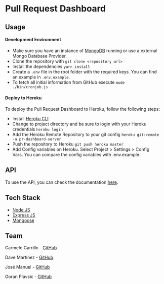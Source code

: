 # Pull Request Dashboard

## Usage

#### Development Environment
* Make sure you have an instance of [MongoDB](https://www.mongodb.com/) running or use a external Mongo Database Provider.
* Clone the repository with ``git clone <repository url>``
* Install the dependencies ``yarn install``
* Create a ``.env`` file in the root folder with the required keys. You can find an example in ``.env.example``.
* To fetch all initial information from GitHub execute ``node ./bin/cronjob.js``
 
#### Deploy to Heroku
To deploy the Pull Request Dashboard to Heroku, follow the following steps:
* Install [Heroku CLI](https://devcenter.heroku.com/articles/heroku-command-line)
* Change to project directory and be sure to login with your Heroku credentials ``heroku login``
* Add the Heroku Remote Repository to your git config ``heroku git:remote -a pr-dashboard-server``
* Push the repository to Heroku ``git push heroku master``
* Add Config variables on Heroku. Select Project > Settings > Config Vars. You can compare the config variables with .env.example.

## API
To use the API, you can check the documentation [here](https://prdashboard1.docs.apiary.io/).

## Tech Stack
* [Node JS](https://nodejs.org/en/)
* [Express JS](http://expressjs.com/)
* [Mongoose](http://mongoosejs.com/)

## Team
Carmelo Carrillo - [GitHub](https://github.com/carrmelo)

Dave Martínez - [GitHub](https://github.com/dkm-coder)

José Manuel - [GitHub](https://github.com/limitlessgenius)

Goran Plavsic - [GitHub](https://github.com/g0g11)

